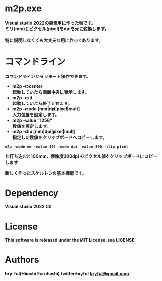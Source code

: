 ﻿# m2p.exe

<b>Visual studio 2022<b>の練習用に作った物です。<br>
ミリ(mm)とピクセル(pixel)をdpiを元に変換します。<br>
<br>
特に説明しなくても大丈夫な用に作ってあります。

# コマンドライン
コマンドラインからリモート操作できます。<br>

* m2p -tocsnter<br>起動していたら画面中央に表示します。
* m2p -exit<br>起動していたら終了させます。
* m2p -mode [mm|dpi|pixel|mult]<br>入力位置を設定します。
* m2p -value "1256"<br> 数値を設定します。
* m2p -clip [mm|dpi|pixel|mult]<br>指定した数値をクリップボードへコピーします。

```
m2p -mode mm -value 100 -mode dpi -value 300 -clip pixel
```
と打ち込むと100mm、解像度300dpi のピクセル値をクリップボードにコピーします

新しく作ったスケルトンの基本機能です。<br>


# Dependency
Visual studio 2022 C#


# License

This software is released under the MIT License, see LICENSE

# Authors

bry-ful(Hiroshi Furuhashi)
twitter:bryful
bryful@gmail.com

